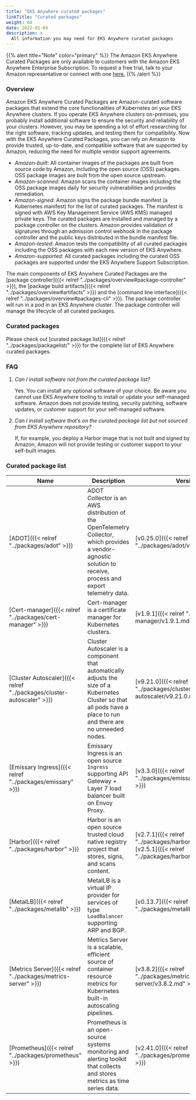 ```yaml
---
title: "EKS Anywhere curated packages"
linkTitle: "Curated packages"
weight: 60
date: 2022-05-09
description: >
  All information you may need for EKS Anywhere curated packages
---
```


{{% alert title="Note" color="primary" %}}
The Amazon EKS Anywhere Curated Packages are only available to customers with the Amazon EKS Anywhere Enterprise Subscription. To request a free trial, talk to your Amazon representative or connect with one [here.](https://aws.amazon.com/contact-us/sales-support-eks/)
{{% /alert %}}

### Overview
Amazon EKS Anywhere Curated Packages are Amazon-curated software packages that extend the core functionalities of Kubernetes on your EKS Anywhere clusters. If you operate EKS Anywhere clusters on-premises, you probably install additional software to ensure the security and reliability of your clusters. However, you may be spending a lot of effort researching for the right software, tracking updates, and testing them for compatibility. Now with the EKS Anywhere Curated Packages, you can rely on Amazon to provide trusted, up-to-date, and compatible software that are supported by Amazon, reducing the need for multiple vendor support agreements. 

* *Amazon-built*: All container images of the packages are built from source code by Amazon, including the open source (OSS) packages. OSS package images are built from the open source upstream.
* *Amazon-scanned*: Amazon scans the container images including the OSS package images daily for security vulnerabilities and provides remediation.
* *Amazon-signed*: Amazon signs the package bundle manifest (a Kubernetes manifest) for the list of curated packages. The manifest is signed with AWS Key Management Service (AWS KMS) managed private keys. The curated packages are installed and managed by a package controller on the clusters. Amazon provides validation of signatures through an admission control webhook in the package controller and the public keys distributed in the bundle manifest file. 
* *Amazon-tested*: Amazon tests the compatibility of all curated packages including the OSS packages with each new version of EKS Anywhere.
* *Amazon-supported*: All curated packages including the curated OSS packages are supported under the EKS Anywhere Support Subscription. 

The main components of EKS Anywhere Curated Packages are the [package controller]({{< relref "../packages/overview#package-controller" >}}), the [package build artifacts]({{< relref "../packages/overview#artifacts" >}}) and the [command line interface]({{< relref "../packages/overview#packages-cli" >}}). The package controller will run in a pod in an EKS Anywhere cluster. The package controller will manage the lifecycle of all curated packages.

### Curated packages
Please check out [curated package list]({{< relref "../packages/packagelist/" >}}) for the complete list of EKS Anywhere curated packages.


### FAQ
1. *Can I install software not from the curated package list?*

    Yes. You can install any optional software of your choice. Be aware you cannot use EKS Anywhere tooling to install or update your self-managed software. Amazon does not provide testing, security patching, software updates, or customer support for your self-managed software.


2. *Can I install software that’s on the curated package list but not sourced from EKS Anywhere repository?*

    If, for example, you deploy a Harbor image that is not built and signed by Amazon, Amazon will not provide testing or customer support to your self-built images.

### Curated package list

| Name                       | Description                | Versions                  | GitHub                      |
|----------------------------|----------------------------|---------------------------|-----------------------------|
| [ADOT]({{< relref "../packages/adot" >}}) | ADOT Collector is an AWS distribution of the OpenTelemetry Collector, which provides a vendor-agnostic solution to receive, process and export telemetry data. | [v0.25.0]({{< relref "../packages/adot/v0.25.0.md" >}}) | https://github.com/aws-observability/aws-otel-collector |
| [Cert-manager]({{< relref "../packages/cert-manager" >}}) | Cert-manager is a certificate manager for Kubernetes clusters. | [v1.9.1]({{< relref "../packages/cert-manager/v1.9.1.md" >}}) | https://github.com/cert-manager/cert-manager |
| [Cluster Autoscaler]({{< relref "../packages/cluster-autoscaler" >}}) | Cluster Autoscaler is a component that automatically adjusts the size of a Kubernetes Cluster so that all pods have a place to run and there are no unneeded nodes. | [v9.21.0]({{< relref "../packages/cluster-autoscaler/v9.21.0.md" >}}) | https://github.com/kubernetes/autoscaler |
| [Emissary Ingress]({{< relref "../packages/emissary" >}}) | Emissary Ingress is an open source `Ingress` supporting API Gateway + Layer 7 load balancer built on Envoy Proxy. | [v3.3.0]({{< relref "../packages/emissary/v3.3.0.md" >}}) | https://github.com/emissary-ingress/emissary/ |
| [Harbor]({{< relref "../packages/harbor" >}}) | Harbor is an open source trusted cloud native registry project that stores, signs, and scans content. | [v2.7.1]({{< relref "../packages/harbor/v2.7.1.md" >}})<br> [v2.5.1]({{< relref "../packages/harbor/v2.7.1.md" >}}) | https://github.com/goharbor/harbor<br>https://github.com/goharbor/harbor-helm |
| [MetalLB]({{< relref "../packages/metallb" >}}) | MetalLB is a virtual IP provider for services of type `LoadBalancer` supporting ARP and BGP. | [v0.13.7]({{< relref "../packages/metallb/v0.13.7.md" >}}) | https://github.com/metallb/metallb/ |
| [Metrics Server]({{< relref "../packages/metrics-server" >}}) | Metrics Server is a scalable, efficient source of container resource metrics for Kubernetes built-in autoscaling pipelines. | [v3.8.2]({{< relref "../packages/metrics-server/v3.8.2.md" >}}) | https://github.com/kubernetes-sigs/metrics-server |
| [Prometheus]({{< relref "../packages/prometheus" >}}) | Prometheus is an open-source systems monitoring and alerting toolkit that collects and stores metrics as time series data. | [v2.41.0]({{< relref "../packages/prometheus/v2.41.0.md" >}}) | https://github.com/prometheus/prometheus |


